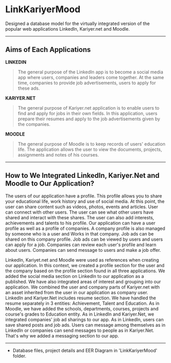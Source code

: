 # LinkKariyerMood
Designed a database model for the virtually integrated version of the popular web applications LinkedIn, Kariyer.net and Moodle.

---

## Aims of Each Applications
**LINKEDIN**

> The general purpose of the LinkedIn app is to become a social media app where users, companies and leaders come together. At the same time, companies to provide job advertisements, users to apply for these ads.

**KARIYER.NET**

> The general purpose of Kariyer.net application is to enable users to find and apply for jobs in their own fields. In this application, users prepare their resumes and apply to the job advertisements given by the companies.

**MOODLE**

> The general purpose of Moodle is to keep records of users' education life. The application allows the user to view the documents, projects, assignments and notes of his courses.

---

## How to We Integrated LinkedIn, Kariyer.Net and Moodle to Our Application?
  The users of our application have a profile. This profile allows you to share your educational life, work history and use of social media. At this point, the user can share content such as videos, photos, events and articles. User can connect with other users. The user can see what other users have shared and interact with these shares. The user can also add interests, achievements and talents to his profile. Our application can have a user profile as well as a profile of companies. A company profile is also managed by someone who is a user and Works in that company. Job ads can be shared on this company profile. Job ads can be viewed by users and users can apply for a job. Companies can review each user's profile and learn about users. Companies can send message to users and make a job offer.

LinkedIn, Kariyet.net and Moodle were used as references when creating our application. In this context, we created a profile section for the user and the company based on the profile section found in all three applications. We added the social media section on LinkedIn to our application as a published. We have also integrated areas of interest and grouping into our application. We combined the user and company parts of Kariyer.net with an asset inherited from the user in our application as company user. LinkedIn and Kariyer.Net includes resume section. We have handled the resume separately in 3 entities: Achievement, Talent and Education. As in Moodle, we have added the schools, departments, courses, projects and course's grades to Education entity. As in LinkedIn and Kariyer.Net, we integrated companies' job ad sharings to our app. As in LinkedIn, users can save shared posts and job ads. Users can message among themselves as in LinkedIn or companies can send messages to people as in Kariyer.Net. That's why we added a messaging section to our app.

---

* Database files, project details and EER Diagram in 'LinkKariyerMood' folder.
